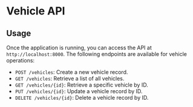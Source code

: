 # Vehicle API

## Usage

Once the application is running, you can access the API at `http://localhost:8000`. The following endpoints are available for vehicle operations:

- `POST /vehicles`: Create a new vehicle record.
- `GET /vehicles`: Retrieve a list of all vehicles.
- `GET /vehicles/{id}`: Retrieve a specific vehicle by ID.
- `PUT /vehicles/{id}`: Update a vehicle record by ID.
- `DELETE /vehicles/{id}`: Delete a vehicle record by ID.
  